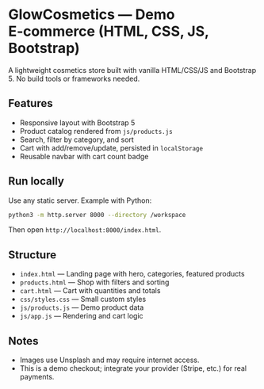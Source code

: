 # GlowCosmetics — Demo E‑commerce (HTML, CSS, JS, Bootstrap)

A lightweight cosmetics store built with vanilla HTML/CSS/JS and Bootstrap 5. No build tools or frameworks needed.

## Features
- Responsive layout with Bootstrap 5
- Product catalog rendered from `js/products.js`
- Search, filter by category, and sort
- Cart with add/remove/update, persisted in `localStorage`
- Reusable navbar with cart count badge

## Run locally
Use any static server. Example with Python:

```bash
python3 -m http.server 8000 --directory /workspace
```

Then open `http://localhost:8000/index.html`. 

## Structure
- `index.html` — Landing page with hero, categories, featured products
- `products.html` — Shop with filters and sorting
- `cart.html` — Cart with quantities and totals
- `css/styles.css` — Small custom styles
- `js/products.js` — Demo product data
- `js/app.js` — Rendering and cart logic

## Notes
- Images use Unsplash and may require internet access.
- This is a demo checkout; integrate your provider (Stripe, etc.) for real payments. 

